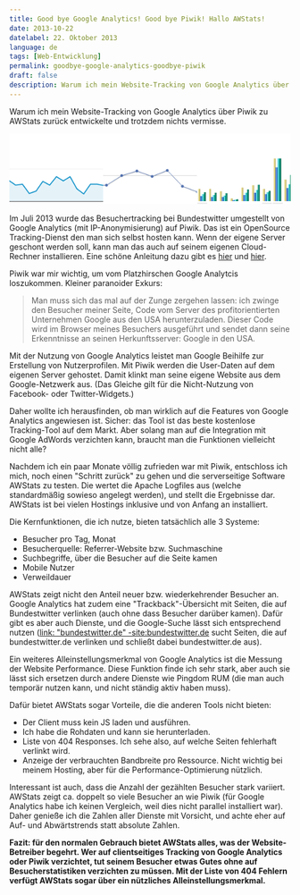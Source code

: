 ```yaml
---
title: Good bye Google Analytics! Good bye Piwik! Hallo AWStats!
date: 2013-10-22
datelabel: 22. Oktober 2013
language: de
tags: [Web-Entwicklung]
permalink: goodbye-google-analytics-goodbye-piwik
draft: false
description: Warum ich mein Website-Tracking von Google Analytics über Piwik zu AWStats zurück entwickelte und trotzdem nichts vermisse.
---
```


Warum ich mein Website-Tracking von Google Analytics über Piwik zu AWStats zurück entwickelte und trotzdem nichts vermisse.

<p><img src="/images/2013/10/tracking_graphen.png" alt="Die Graphen von drei Analysetools gegenübergestellt"></p>

Im Juli 2013 wurde das Besuchertracking bei Bundestwitter umgestellt von Google Analytics (mit IP-Anonymisierung) auf Piwik. Das ist ein OpenSource Tracking-Dienst den man sich selbst hosten kann. Wenn der eigene Server geschont werden soll, kann man das auch auf seinem eigenen Cloud-Rechner installieren. Eine schöne Anleitung dazu gibt es <a href="http://dicasdolampada.wordpress.com/2013/07/22/goodbye-google-analytics-hello-piwik/">hier</a> und <a href="https://github.com/openshift/piwik-openshift-quickstart/">hier</a>.

Piwik war mir wichtig, um vom Platzhirschen Google Analytcis loszukommen. Kleiner paranoider Exkurs:

<blockquote>Man muss sich das mal auf der Zunge zergehen lassen: ich zwinge den Besucher meiner Seite, Code vom Server des profitorientierten Unternehmen Google aus den USA herunterzuladen. Dieser Code wird im Browser meines Besuchers ausgeführt und sendet dann seine Erkenntnisse an seinen Herkunftsserver: Google in den USA.</blockquote>

Mit der Nutzung von Google Analytics leistet man Google Beihilfe zur Erstellung von Nutzerprofilen. Mit Piwik werden die User-Daten auf dem eigenen Server gehostet. Damit klinkt man seine eigene Website aus dem Google-Netzwerk aus. (Das Gleiche gilt für die Nicht-Nutzung von Facebook- oder Twitter-Widgets.)

Daher wollte ich herausfinden, ob man wirklich auf die Features von Google Analytics angewiesen ist. Sicher: das Tool ist das beste kostenlose Tracking-Tool auf dem Markt. Aber solang man auf die Integration mit Google AdWords verzichten kann, braucht man die Funktionen vielleicht nicht alle?

Nachdem ich ein paar Monate völlig zufrieden war mit Piwik, entschloss ich mich, noch einen "Schritt zurück" zu gehen und die serverseitige Software AWStats zu testen. Die wertet die Apache Logfiles aus (welche standardmäßig sowieso angelegt werden), und stellt die Ergebnisse dar. AWStats ist bei vielen Hostings inklusive und von Anfang an installiert.

Die Kernfunktionen, die ich nutze, bieten tatsächlich alle 3 Systeme:

 - Besucher pro Tag, Monat
 - Besucherquelle: Referrer-Website bzw. Suchmaschine
 - Suchbegriffe, über die Besucher auf die Seite kamen
 - Mobile Nutzer
 - Verweildauer

AWStats zeigt nicht den Anteil neuer bzw. wiederkehrender Besucher an. Google Analytics hat zudem eine "Trackback"-Übersicht mit Seiten, die auf Bundestwitter verlinken (auch ohne dass Besucher darüber kamen). Dafür gibt es aber auch Dienste, und die Google-Suche lässt sich entsprechend nutzen (<a href="https://www.google.com/search?q=link%3A+%22bundestwitter.de%22+-site%3Abundestwitter.de">link: "bundestwitter.de" -site:bundestwitter.de</a> sucht Seiten, die auf bundestwitter.de verlinken und schließt dabei bundestwitter.de aus).

Ein weiteres Alleinstellungsmerkmal von Google Analytics ist die Messung der Website Performance. Diese Funktion finde ich sehr stark, aber auch sie lässt sich ersetzen durch andere Dienste wie Pingdom RUM (die man auch temporär nutzen kann, und nicht ständig aktiv haben muss).

Dafür bietet AWStats sogar Vorteile, die die anderen Tools nicht bieten:

 - Der Client muss kein JS laden und ausführen.
 - Ich habe die Rohdaten und kann sie herunterladen.
 - Liste von 404 Responses. Ich sehe also, auf welche Seiten fehlerhaft verlinkt wird.
 - Anzeige der verbrauchten Bandbreite pro Ressource. Nicht wichtig bei meinem Hosting, aber für die Performance-Optimierung nützlich.

Interessant ist auch, dass die Anzahl der gezählten Besucher stark variiert. AWStats zeigt ca. doppelt so viele Besucher an wie Piwik (für Google Analytics habe ich keinen Vergleich, weil dies nicht parallel installiert war). Daher genieße ich die Zahlen aller Dienste mit Vorsicht, und achte eher auf Auf- und Abwärtstrends statt absolute Zahlen.

**Fazit: für den normalen Gebrauch bietet AWStats alles, was der Website-Betreiber begehrt. Wer auf clientseitiges Tracking von Google Analytics oder Piwik verzichtet, tut seinem Besucher etwas Gutes ohne auf Besucherstatistiken verzichten zu müssen. Mit der Liste von 404 Fehlern verfügt AWStats sogar über ein nützliches Alleinstellungsmerkmal.**
